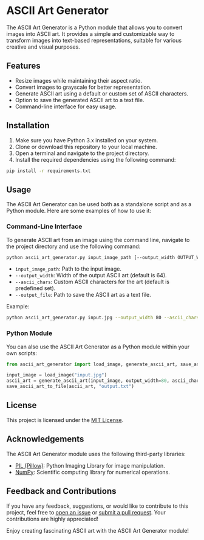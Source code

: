 # ASCII Art Generator

The ASCII Art Generator is a Python module that allows you to convert images into ASCII art. It provides a simple and customizable way to transform images into text-based representations, suitable for various creative and visual purposes.

## Features

- Resize images while maintaining their aspect ratio.
- Convert images to grayscale for better representation.
- Generate ASCII art using a default or custom set of ASCII characters.
- Option to save the generated ASCII art to a text file.
- Command-line interface for easy usage.

## Installation

1. Make sure you have Python 3.x installed on your system.
2. Clone or download this repository to your local machine.
3. Open a terminal and navigate to the project directory.
4. Install the required dependencies using the following command:

```bash
pip install -r requirements.txt
```

## Usage

The ASCII Art Generator can be used both as a standalone script and as a Python module. Here are some examples of how to use it:

### Command-Line Interface

To generate ASCII art from an image using the command line, navigate to the project directory and use the following command:

```bash
python ascii_art_generator.py input_image_path [--output_width OUTPUT_WIDTH] [--ascii_chars ASCII_CHARS] [--output_file OUTPUT_FILE]
```

- `input_image_path`: Path to the input image.
- `--output_width`: Width of the output ASCII art (default is 64).
- `--ascii_chars`: Custom ASCII characters for the art (default is predefined set).
- `--output_file`: Path to save the ASCII art as a text file.

Example:

```bash
python ascii_art_generator.py input.jpg --output_width 80 --ascii_chars "@#* ."
```

### Python Module

You can also use the ASCII Art Generator as a Python module within your own scripts:

```python
from ascii_art_generator import load_image, generate_ascii_art, save_ascii_art_to_file

input_image = load_image("input.jpg")
ascii_art = generate_ascii_art(input_image, output_width=80, ascii_chars="@#* .")
save_ascii_art_to_file(ascii_art, "output.txt")
```

## License

This project is licensed under the [MIT License](LICENSE).

## Acknowledgements

The ASCII Art Generator module uses the following third-party libraries:

- [PIL (Pillow)](https://pillow.readthedocs.io/en/stable/): Python Imaging Library for image manipulation.
- [NumPy](https://numpy.org/): Scientific computing library for numerical operations.

## Feedback and Contributions

If you have any feedback, suggestions, or would like to contribute to this project, feel free to [open an issue](https://github.com/yourusername/ascii-art-generator/issues) or [submit a pull request](https://github.com/agx-r/ascii-art-generator/pulls). Your contributions are highly appreciated!

Enjoy creating fascinating ASCII art with the ASCII Art Generator module!
